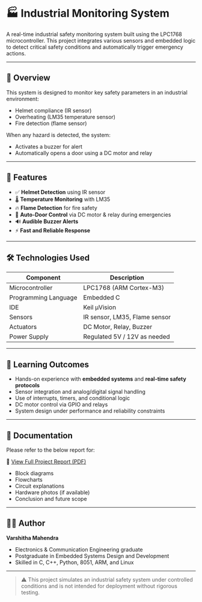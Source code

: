 # 🏭 Industrial Monitoring System

A real-time industrial safety monitoring system built using the LPC1768 microcontroller. This project integrates various sensors and embedded logic to detect critical safety conditions and automatically trigger emergency actions.

---

## 🚀 Overview

This system is designed to monitor key safety parameters in an industrial environment:
- Helmet compliance (IR sensor)
- Overheating (LM35 temperature sensor)
- Fire detection (flame sensor)

When any hazard is detected, the system:
- Activates a buzzer for alert
- Automatically opens a door using a DC motor and relay

---

## 🔧 Features

- ✅ **Helmet Detection** using IR sensor
- 🌡️ **Temperature Monitoring** with LM35
- 🔥 **Flame Detection** for fire safety
- 🚪 **Auto-Door Control** via DC motor & relay during emergencies
- 🔊 **Audible Buzzer Alerts**
- ⚡ **Fast and Reliable Response**

---

## 🛠 Technologies Used

| Component               | Description                          |
|------------------------|--------------------------------------|
| Microcontroller         | LPC1768 (ARM Cortex-M3)              |
| Programming Language    | Embedded C                           |
| IDE                     | Keil µVision                         |
| Sensors                 | IR sensor, LM35, Flame sensor        |
| Actuators               | DC Motor, Relay, Buzzer              |
| Power Supply            | Regulated 5V / 12V as needed         |

---

## 🧠 Learning Outcomes

- Hands-on experience with **embedded systems** and **real-time safety protocols**
- Sensor integration and analog/digital signal handling
- Use of interrupts, timers, and conditional logic
- DC motor control via GPIO and relays
- System design under performance and reliability constraints

---

## 📘 Documentation

Please refer to the below report for:

📄 [View Full Project Report (PDF)](report.pdf)
- Block diagrams
- Flowcharts
- Circuit explanations
- Hardware photos (if available)
- Conclusion and future scope

---

## 🧑‍💻 Author

**Varshitha Mahendra**  
- Electronics & Communication Engineering graduate  
- Postgraduate in Embedded Systems Design and Development  
- Skilled in C, C++, Python, 8051, ARM, and Linux  

---

> ⚠️ This project simulates an industrial safety system under controlled conditions and is not intended for deployment without rigorous testing.



